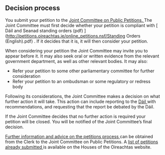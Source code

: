 ##  Decision process

You submit your petition to the [ Joint Committee on Public Petitions.
](https://www.oireachtas.ie/en/committees/33/petitions/) The Joint Committee
must first decide whether your petition is compliant with [ Dáil and Seanad
standing orders (pdf)
](http://petitions.oireachtas.ie/online_petitions.nsf/Standing Orders
\(English\).pdf) . If it decides that it is, it will then consider your
petition.

When considering your petition the Joint Committee may invite you to appear
before it. It may also seek oral or written evidence from the relevant
government department, as well as other relevant bodies. It may also:

  * Refer your petition to some other parliamentary committee for further consideration 
  * Refer your petition to an ombudsman or some regulatory or redress body 

Following its considerations, the Joint Committee makes a decision on what
further action it will take. This action can include reporting to the [ Dáil
](/en/government-in-ireland/houses-of-the-oireachtas/dail-eireann/) with
recommendations, and requesting that the report be debated by the Dáil.

If the Joint Committee decides that no further action is required your
petition will be closed. You will be notified of the Joint Committee’s final
decision.

[ Further information and advice on the petitions process
](http://petitions.oireachtas.ie/online_petitions.nsf/PetitionForm?openform&type=intro+to+petitions&lang=EN&r=0.75066758220798)
can be obtained from the Clerk to the Joint Committee on Public Petitions. A [
list of petitions already submitted
](http://petitions.oireachtas.ie/online_petitions.nsf/Published_Petitions_EN?openview&start=1&count=15&type=see+all+petitions&lang=EN&r=0.301411459525444)
is available on the Houses of the Oireachtas website.
